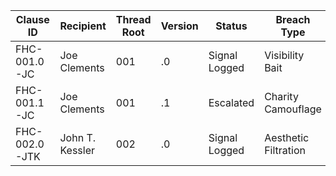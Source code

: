 
| Clause ID       | Recipient       | Thread Root | Version | Status         | Breach Type        | Upgrade Path         | Notes / Link |
|-----------------|-----------------|-------------|---------|----------------|--------------------|----------------------|--------------|
| FHC-001.0-JC    | Joe Clements    | 001         | .0      | Signal Logged  | Visibility Bait    | Upgrade Available     | Initial reply |
| FHC-001.1-JC    | Joe Clements    | 001         | .1      | Escalated      | Charity Camouflage | Counter-transmission | Linked to .0 |
| FHC-002.0-JTK   | John T. Kessler | 002         | .0      | Signal Logged  | Aesthetic Filtration | Upgrade Available     | Initial reply |
